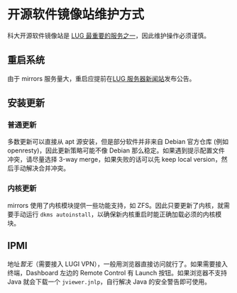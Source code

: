# 开源软件镜像站维护方式

科大开源软件镜像站是 [LUG 最重要的服务之一](https://lug.ustc.edu.cn/wiki/lug/services/start)，因此维护操作必须谨慎。

## 重启系统

由于 mirrors 服务量大，重启应提前在[LUG 服务器新闻站](https://servers.ustclug.org/)发布公告。

## 安装更新

### 普通更新

多数更新可以直接从 apt 源安装，但是部分软件并非来自 Debian 官方仓库 (例如 openresty)，因此更新策略可能不像 Debian 那么稳定。如果遇到提示配置文件冲突，请尽量选择 3-way merge，如果失败的话可以先 keep local version，然后手动解决合并冲突。

### 内核更新

mirrors 使用了内核模块提供一些功能支持，如 ZFS。因此只要更新了内核，就需要手动运行 `dkms autoinstall`，以确保新内核重启时能正确加载必须的内核模块。

## IPMI

地址*暂无*（需要接入 LUGI VPN），一般用浏览器直接访问就行了。如果需要接入终端，Dashboard 左边的 Remote Control 有 Launch 按钮。如果浏览器不支持 Java 就会下载一个 `jviewer.jnlp`，自行解决 Java 的安全警告即可使用。